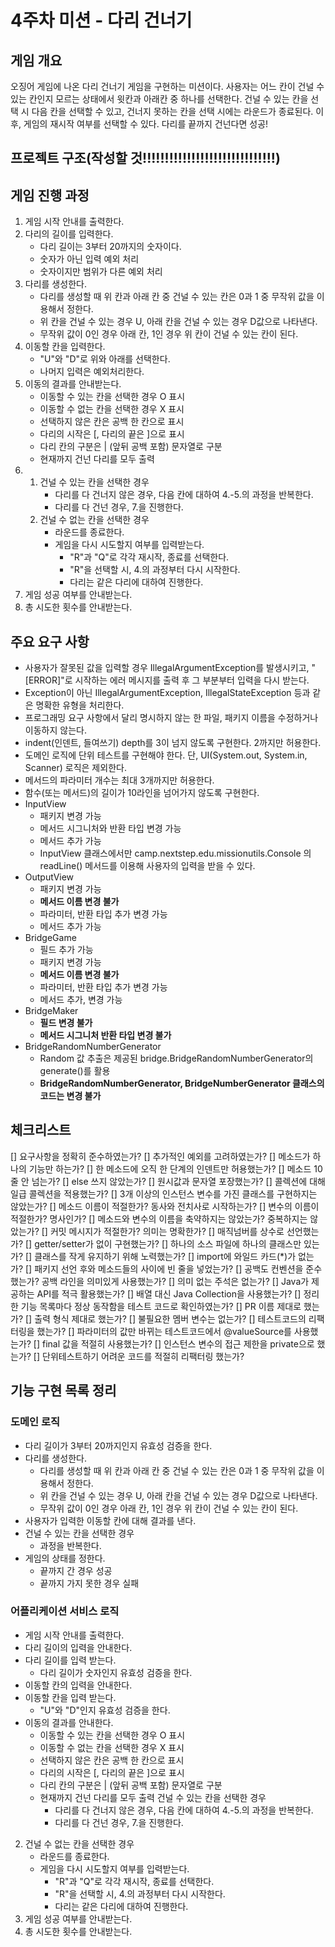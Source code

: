 # 4주차 미션 - 다리 건너기

## 게임 개요
오징어 게임에 나온 다리 건너기 게임을 구현하는 미션이다.
사용자는 어느 칸이 건널 수 있는 칸인지 모르는 상태에서 윗칸과 아래칸 중 하나를 선택한다.
건널 수 있는 칸을 선택 시 다음 칸을 선택할 수 있고, 건너지 못하는 칸을 선택 시에는 라운드가 종료된다.
이후, 게임의 재시작 여부를 선택할 수 있다.
다리를 끝까지 건넌다면 성공!

## 프로젝트 구조(작성할 것!!!!!!!!!!!!!!!!!!!!!!!!!!!!!!)

## 게임 진행 과정
1. 게임 시작 안내를 출력한다.
2. 다리의 길이를 입력한다.
   - 다리 길이는 3부터 20까지의 숫자이다.
   - 숫자가 아닌 입력 예외 처리
   - 숫자이지만 범위가 다른 예외 처리
3. 다리를 생성한다.
   - 다리를 생성할 때 위 칸과 아래 칸 중 건널 수 있는 칸은 0과 1 중 무작위 값을 이용해서 정한다.
   - 위 칸을 건널 수 있는 경우 U, 아래 칸을 건널 수 있는 경우 D값으로 나타낸다.
   - 무작위 값이 0인 경우 아래 칸, 1인 경우 위 칸이 건널 수 있는 칸이 된다.
4. 이동할 칸을 입력한다.
   - "U"와 "D"로 위와 아래를 선택한다.
   - 나머지 입력은 예외처리한다.
5. 이동의 결과를 안내받는다.
   - 이동할 수 있는 칸을 선택한 경우 O 표시
   - 이동할 수 없는 칸을 선택한 경우 X 표시
   - 선택하지 않은 칸은 공백 한 칸으로 표시
   - 다리의 시작은 [, 다리의 끝은 ]으로 표시
   - 다리 칸의 구분은 | (앞뒤 공백 포함) 문자열로 구분
   - 현재까지 건넌 다리를 모두 출력
6. 1. 건널 수 있는 칸을 선택한 경우
        - 다리를 다 건너지 않은 경우, 다음 칸에 대하여 4.-5.의 과정을 반복한다.
        - 다리를 다 건넌 경우, 7.을 진행한다.
   2. 건널 수 없는 칸을 선택한 경우
        - 라운드를 종료한다. 
        - 게임을 다시 시도할지 여부를 입력받는다.
            - "R"과 "Q"로 각각 재시작, 종료를 선택한다.
            - "R"을 선택할 시, 4.의 과정부터 다시 시작한다.
            - 다리는 같은 다리에 대하여 진행한다.
7. 게임 성공 여부를 안내받는다.
8. 총 시도한 횟수를 안내받는다.

## 주요 요구 사항

- 사용자가 잘못된 값을 입력할 경우 IllegalArgumentException를 발생시키고, "[ERROR]"로 시작하는 에러 메시지를 출력 후 그 부분부터 입력을 다시 받는다. 
- Exception이 아닌 IllegalArgumentException, IllegalStateException 등과 같은 명확한 유형을 처리한다.
- 프로그래밍 요구 사항에서 달리 명시하지 않는 한 파일, 패키지 이름을 수정하거나 이동하지 않는다.
- indent(인덴트, 들여쓰기) depth를 3이 넘지 않도록 구현한다. 2까지만 허용한다.
- 도메인 로직에 단위 테스트를 구현해야 한다. 단, UI(System.out, System.in, Scanner) 로직은 제외한다.
- 메서드의 파라미터 개수는 최대 3개까지만 허용한다.
- 함수(또는 메서드)의 길이가 10라인을 넘어가지 않도록 구현한다.
- InputView
  - 패키지 변경 가능 
  - 메서드 시그니처와 반환 타입 변경 가능
  - 메서드 추가 가능
  - InputView 클래스에서만 camp.nextstep.edu.missionutils.Console 의 readLine() 메서드를 이용해 사용자의 입력을 받을 수 있다.
- OutputView
  - 패키지 변경 가능
  - **메서드 이름 변경 불가**
  - 파라미터, 반환 타입 추가 변경 가능
  - 메서드 추가 가능
- BridgeGame
  - 필드 추가 가능
  - 패키지 변경 가능
  - **메서드 이름 변경 불가**
  - 파라미터, 반환 타입 추가 변경 가능
  - 메서드 추가, 변경 가능
- BridgeMaker
  - **필드 변경 불가**
  - **메서드 시그니처 반환 타입 변경 불가**
- BridgeRandomNumberGenerator
  - Random 값 추출은 제공된 bridge.BridgeRandomNumberGenerator의 generate()를 활용
  - **BridgeRandomNumberGenerator, BridgeNumberGenerator 클래스의 코드는 변경 불가**


## 체크리스트

[] 요구사항을 정확히 준수하였는가?
[] 추가적인 예외를 고려하였는가?
[] 메소드가 하나의 기능만 하는가?
[] 한 메소드에 오직 한 단계의 인덴트만 허용했는가?
[] 메소드 10줄 안 넘는가?
[] else 쓰지 않았는가?
[] 원시값과 문자열 포장했는가?
[] 콜렉션에 대해 일급 콜렉션을 적용했는가?
[] 3개 이상의 인스턴스 변수를 가진 클래스를 구현하지는 않았는가?
[] 메소드 이름이 적절한가? 동사와 전치사로 시작하는가?
[] 변수의 이름이 적절한가? 명사인가?
[] 메소드와 변수의 이름을 축약하지는 않았는가? 중복하지는 않았는가?
[] 커밋 메시지가 적절한가? 의미는 명확한가?
[] 매직넘버를 상수로 선언했는가?
[] getter/setter가 없이 구현했는가?
[] 하나의 소스 파일에 하나의 클래스만 있는가?
[] 클래스를 작게 유지하기 위해 노력했는가?
[] import에 와일드 카드(*)가 없는가?
[] 패키지 선언 후와 메소드들의 사이에 빈 줄을 넣었는가?
[] 공백도 컨벤션을 준수했는가? 공백 라인을 의미있게 사용했는가?
[] 의미 없는 주석은 없는가?
[] Java가 제공하는 API를 적극 활용했는가?
[] 배열 대신 Java Collection을 사용했는가?
[] 정리한 기능 목록마다 정상 동작함을 테스트 코드로 확인하였는가?
[] PR 이름 제대로 했는가?
[] 출력 형식 제대로 했는가?
[] 불필요한 멤버 변수는 없는가?
[] 테스트코드의 리팩터링을 했는가?
[] 파라미터의 값만 바뀌는 테스트코드에서 @valueSource를 사용했는가?
[] final 값을 적절히 사용했는가?
[] 인스턴스 변수의 접근 제한을 private으로 했는가?
[] 단위테스트하기 어려운 코드를 적절히 리팩터링 했는가?

## 기능 구현 목록 정리
### 도메인 로직
- 다리 길이가 3부터 20까지인지 유효성 검증을 한다.
- 다리를 생성한다.
  - 다리를 생성할 때 위 칸과 아래 칸 중 건널 수 있는 칸은 0과 1 중 무작위 값을 이용해서 정한다.
  - 위 칸을 건널 수 있는 경우 U, 아래 칸을 건널 수 있는 경우 D값으로 나타낸다.
  - 무작위 값이 0인 경우 아래 칸, 1인 경우 위 칸이 건널 수 있는 칸이 된다.
- 사용자가 입력한 이동할 칸에 대해 결과를 낸다.
- 건널 수 있는 칸을 선택한 경우
  - 과정을 반복한다.
- 게임의 상태를 정한다.
  - 끝까지 간 경우 성공
  - 끝까지 가지 못한 경우 실패

### 어플리케이션 서비스 로직
- 게임 시작 안내를 출력한다.
- 다리 길이의 입력을 안내한다.
- 다리 길이를 입력 받는다.
  - 다리 길이가 숫자인지 유효성 검증을 한다.
- 이동할 칸의 입력을 안내한다.
- 이동할 칸을 입력 받는다.
  - "U"와 "D"인지 유효성 검증을 한다.
- 이동의 결과를 안내한다.
  - 이동할 수 있는 칸을 선택한 경우 O 표시
  - 이동할 수 없는 칸을 선택한 경우 X 표시
  - 선택하지 않은 칸은 공백 한 칸으로 표시
  - 다리의 시작은 [, 다리의 끝은 ]으로 표시
  - 다리 칸의 구분은 | (앞뒤 공백 포함) 문자열로 구분
  - 현재까지 건넌 다리를 모두 출력 
건널 수 있는 칸을 선택한 경우
    - 다리를 다 건너지 않은 경우, 다음 칸에 대하여 4.-5.의 과정을 반복한다.
    - 다리를 다 건넌 경우, 7.을 진행한다.
2. 건널 수 없는 칸을 선택한 경우
    - 라운드를 종료한다.
    - 게임을 다시 시도할지 여부를 입력받는다.
        - "R"과 "Q"로 각각 재시작, 종료를 선택한다.
        - "R"을 선택할 시, 4.의 과정부터 다시 시작한다.
        - 다리는 같은 다리에 대하여 진행한다.
7. 게임 성공 여부를 안내받는다.
8. 총 시도한 횟수를 안내받는다.